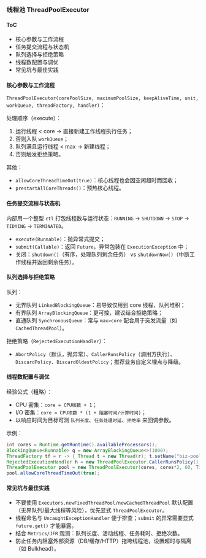 ### 线程池 ThreadPoolExecutor

#### ToC

- 核心参数与工作流程
- 任务提交流程与状态机
- 队列选择与拒绝策略
- 线程数配置与调优
- 常见坑与最佳实践

#### 核心参数与工作流程

`ThreadPoolExecutor(corePoolSize, maximumPoolSize, keepAliveTime, unit, workQueue, threadFactory, handler)`：

处理顺序（execute）：

1) 运行线程 < core → 直接新建工作线程执行任务；
2) 否则入队 `workQueue`；
3) 队列满且运行线程 < max → 新建线程；
4) 否则触发拒绝策略。

其他：

- `allowCoreThreadTimeOut(true)`：核心线程也会因空闲超时而回收；
- `prestartAllCoreThreads()`：预热核心线程。

#### 任务提交流程与状态机

内部用一个整型 `ctl` 打包线程数与运行状态：`RUNNING` → `SHUTDOWN` → `STOP` → `TIDYING` → `TERMINATED`。

- `execute(Runnable)`：抛异常式提交；
- `submit(Callable)`：返回 `Future`，异常包装在 `ExecutionException` 中；
- 关闭：`shutdown()`（有序，处理队列剩余任务） vs `shutdownNow()`（中断工作线程并返回剩余任务）。

#### 队列选择与拒绝策略

队列：

- 无界队列 `LinkedBlockingQueue`：易导致仅用到 core 线程，队列堆积；
- 有界队列 `ArrayBlockingQueue`：更可控，建议结合拒绝策略；
- 直通队列 `SynchronousQueue`：常与 `max>core` 配合用于突发流量（如 `CachedThreadPool`）。

拒绝策略（`RejectedExecutionHandler`）：

- `AbortPolicy`（默认，抛异常）、`CallerRunsPolicy`（调用方执行）、`DiscardPolicy`、`DiscardOldestPolicy`；推荐业务自定义埋点与降级。

#### 线程数配置与调优

经验公式（粗略）：

- CPU 密集：`core = CPU核数 + 1`；
- I/O 密集：`core ≈ CPU核数 * (1 + 阻塞时间/计算时间)`；
- 以响应时间为目标可测 `队列长度`、`任务处理时延`、`拒绝率` 来回调参数。

示例：

```java
int cores = Runtime.getRuntime().availableProcessors();
BlockingQueue<Runnable> q = new ArrayBlockingQueue<>(1000);
ThreadFactory tf = r -> { Thread t = new Thread(r); t.setName("biz-pool-"+t.getId()); return t; };
RejectedExecutionHandler h = new ThreadPoolExecutor.CallerRunsPolicy();
ThreadPoolExecutor pool = new ThreadPoolExecutor(cores, cores*2, 60, TimeUnit.SECONDS, q, tf, h);
pool.allowCoreThreadTimeOut(true);
```

#### 常见坑与最佳实践

- 不要使用 `Executors.newFixedThreadPool/newCachedThreadPool` 默认配置（无界队列/最大线程等风险），优先显式 `ThreadPoolExecutor`。
- 线程命名与 `UncaughtExceptionHandler` 便于排查；`submit` 的异常需要显式 `future.get()` 才能暴露。
- 结合 `Metrics/JFR` 观测：队列长度、活动线程、任务耗时、拒绝次数。
- 防止任务内阻塞外部资源（DB/缓存/HTTP）拖垮线程池，设置超时与隔离（如 Bulkhead）。


